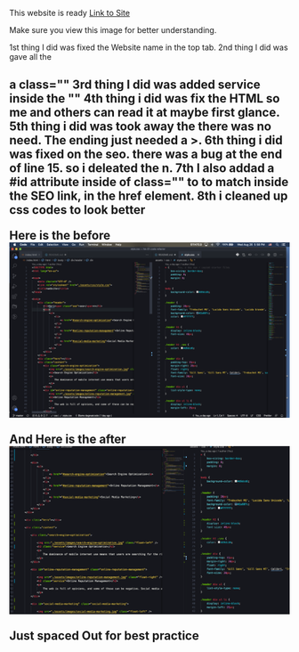 This website is ready
<a href="file:///Users/vincentkendrick/gt-ft/Homework/hw-01-code-refactor/index.htmlurl">Link to Site</a>


Make sure you view this image for better understanding.

1st thing I did was fixed the Website name in the top tab.
2nd thing I did was gave all the <h2> a class=""
3rd thing I did was added service inside the ""
4th thing i did was fix the HTML so me and others can read it at maybe first glance.
5th thing i did was took away the </image> there was no need. 
The ending just needed a >.
6th thing i did was fixed on the seo. there was a bug at the end of line 15. so i deleated the n.
7th I also addad a #id attribute inside of class="" to to match inside the SEO link, in the href element.
8th i cleaned up css codes to look better


Here is the before
<img src="./assets/images/ScreenShot.png" alt="ScreenShot" />

And Here is the after
<img src="./assets/images/ScreenShot2.png" alt="ScreenShot2" />

Just spaced Out for best practice
